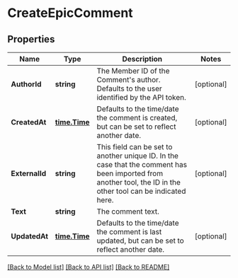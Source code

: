 # CreateEpicComment

## Properties

Name | Type | Description | Notes
------------ | ------------- | ------------- | -------------
**AuthorId** | **string** | The Member ID of the Comment&#39;s author. Defaults to the user identified by the API token. | [optional] 
**CreatedAt** | [**time.Time**](time.Time.md) | Defaults to the time/date the comment is created, but can be set to reflect another date. | [optional] 
**ExternalId** | **string** | This field can be set to another unique ID. In the case that the comment has been imported from another tool, the ID in the other tool can be indicated here. | [optional] 
**Text** | **string** | The comment text. | 
**UpdatedAt** | [**time.Time**](time.Time.md) | Defaults to the time/date the comment is last updated, but can be set to reflect another date. | [optional] 

[[Back to Model list]](../README.md#documentation-for-models) [[Back to API list]](../README.md#documentation-for-api-endpoints) [[Back to README]](../README.md)


